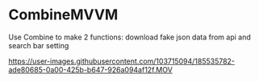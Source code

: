 # CombineMVVM
Use Combine to make 2 functions: download fake json data from api and search bar setting





https://user-images.githubusercontent.com/103715094/185535782-ade80685-0a00-425b-b647-926a094af12f.MOV

